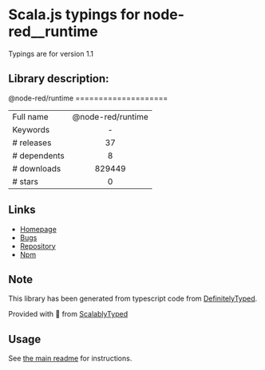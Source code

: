 
# Scala.js typings for node-red__runtime

Typings are for version 1.1

## Library description:
@node-red/runtime ====================

|                    |                 |
| ------------------ | :-------------: |
| Full name          | @node-red/runtime |
| Keywords           | - |
| # releases         | 37 |
| # dependents       | 8 |
| # downloads        | 829449 |
| # stars            | 0 |

## Links
- [Homepage](https://github.com/node-red/node-red#readme)
- [Bugs](https://github.com/node-red/node-red/issues)
- [Repository](https://github.com/node-red/node-red)
- [Npm](https://www.npmjs.com/package/%40node-red%2Fruntime)
    


## Note
This library has been generated from typescript code from [DefinitelyTyped](https://definitelytyped.org).

Provided with :purple_heart: from [ScalablyTyped](https://github.com/oyvindberg/ScalablyTyped)

## Usage
See [the main readme](../../readme.md) for instructions.


